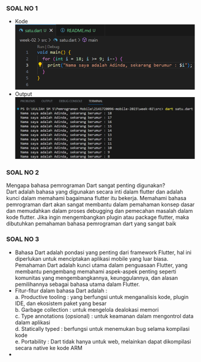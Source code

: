 ### SOAL NO 1
- Kode <br>
![alt text](https://github.com/adindasyv/2141720096-mobile-2023/blob/main/week-02/docs/soal1.png?raw=true)
- Output <br>
![alt text](https://github.com/adindasyv/2141720096-mobile-2023/blob/main/week-02/docs/jawaban1.png?raw=true)

### SOAL NO 2
Mengapa bahasa pemrograman Dart sangat penting digunakan? <br>
Dart adalah bahasa yang digunakan secara inti dalam flutter dan adalah kunci dalam memahami bagaimana flutter itu bekerja. Memahami bahasa pemrograman dart akan sangat membantu dalam pemahaman konsep dasar dan memudahkan dalam proses debugging dan pemecahan masalah dalam kode flutter. Jika ingin mengembangkan plugin atau package flutter, maka dibutuhkan pemahaman bahasa pemrograman dart yang sangat baik

### SOAL NO 3
- Bahasa Dart adalah pondasi yang penting dari framework Flutter, hal ini diperlukan untuk menciptakan aplikasi mobile yang luar biasa. Pemahaman Dart adalah kunci utama dalam penguasaan Flutter, yang membantu pengembang memahami aspek-aspek penting seperti komunitas yang mengembangkannya, keunggulannya, dan alasan pemilihannya sebagai bahasa utama dalam Flutter. <br>
- Fitur-fitur dalam bahasa Dart adalah : <br>
a. Productive tooling : yang berfungsi untuk menganalisis kode, plugin IDE, dan ekosistem paket yang besar <br>
b. Garbage collection : untuk mengelola dealokasi memori <br>
c. Type annotations (opsional) : untuk keamanan dalam mengontrol data dalam aplikasi <br>
d. Statically typed : berfungsi untuk menemukan bug selama kompilasi kode <br>
e. Portability : Dart tidak hanya untuk web, melainkan dapat dikompilasi secara native ke kode ARM <br>
- 



